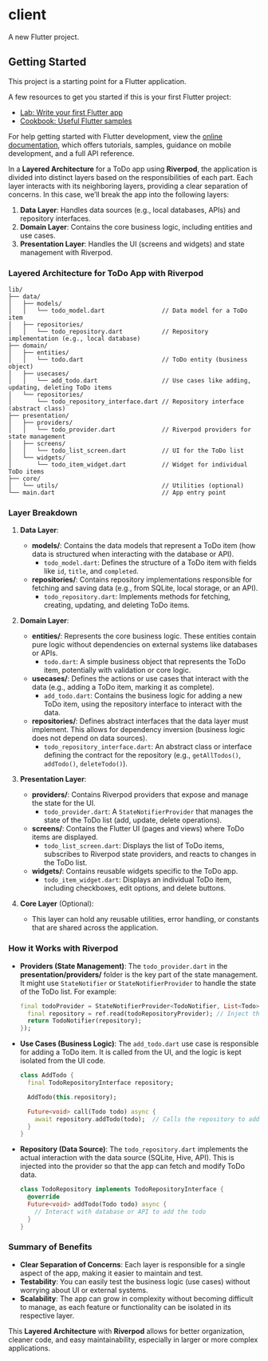 # client

A new Flutter project.

## Getting Started

This project is a starting point for a Flutter application.

A few resources to get you started if this is your first Flutter project:

- [Lab: Write your first Flutter app](https://docs.flutter.dev/get-started/codelab)
- [Cookbook: Useful Flutter samples](https://docs.flutter.dev/cookbook)

For help getting started with Flutter development, view the
[online documentation](https://docs.flutter.dev/), which offers tutorials,
samples, guidance on mobile development, and a full API reference.

In a **Layered Architecture** for a ToDo app using **Riverpod**, the application is divided into distinct layers based on the responsibilities of each part. Each layer interacts with its neighboring layers, providing a clear separation of concerns. In this case, we’ll break the app into the following layers:

1. **Data Layer**: Handles data sources (e.g., local databases, APIs) and repository interfaces.
2. **Domain Layer**: Contains the core business logic, including entities and use cases.
3. **Presentation Layer**: Handles the UI (screens and widgets) and state management with Riverpod.

### **Layered Architecture for ToDo App with Riverpod**

```
lib/
├── data/
│   ├── models/
│   │   └── todo_model.dart                // Data model for a ToDo item
│   ├── repositories/
│   │   └── todo_repository.dart           // Repository implementation (e.g., local database)
├── domain/
│   ├── entities/
│   │   └── todo.dart                      // ToDo entity (business object)
│   ├── usecases/
│   │   └── add_todo.dart                  // Use cases like adding, updating, deleting ToDo items
│   └── repositories/
│       └── todo_repository_interface.dart // Repository interface (abstract class)
├── presentation/
│   ├── providers/
│   │   └── todo_provider.dart             // Riverpod providers for state management
│   ├── screens/
│   │   └── todo_list_screen.dart          // UI for the ToDo list
│   └── widgets/
│       └── todo_item_widget.dart          // Widget for individual ToDo items
├── core/
│   └── utils/                             // Utilities (optional)
└── main.dart                              // App entry point
```

### **Layer Breakdown**

1. **Data Layer**:
   - **models/**: Contains the data models that represent a ToDo item (how data is structured when interacting with the database or API).
     - `todo_model.dart`: Defines the structure of a ToDo item with fields like `id`, `title`, and `completed`.
   - **repositories/**: Contains repository implementations responsible for fetching and saving data (e.g., from SQLite, local storage, or an API).
     - `todo_repository.dart`: Implements methods for fetching, creating, updating, and deleting ToDo items.

2. **Domain Layer**:
   - **entities/**: Represents the core business logic. These entities contain pure logic without dependencies on external systems like databases or APIs.
     - `todo.dart`: A simple business object that represents the ToDo item, potentially with validation or core logic.
   - **usecases/**: Defines the actions or use cases that interact with the data (e.g., adding a ToDo item, marking it as complete).
     - `add_todo.dart`: Contains the business logic for adding a new ToDo item, using the repository interface to interact with the data.
   - **repositories/**: Defines abstract interfaces that the data layer must implement. This allows for dependency inversion (business logic does not depend on data sources).
     - `todo_repository_interface.dart`: An abstract class or interface defining the contract for the repository (e.g., `getAllTodos()`, `addTodo()`, `deleteTodo()`).

3. **Presentation Layer**:
   - **providers/**: Contains Riverpod providers that expose and manage the state for the UI.
     - `todo_provider.dart`: A `StateNotifierProvider` that manages the state of the ToDo list (add, update, delete operations).
   - **screens/**: Contains the Flutter UI (pages and views) where ToDo items are displayed.
     - `todo_list_screen.dart`: Displays the list of ToDo items, subscribes to Riverpod state providers, and reacts to changes in the ToDo list.
   - **widgets/**: Contains reusable widgets specific to the ToDo app.
     - `todo_item_widget.dart`: Displays an individual ToDo item, including checkboxes, edit options, and delete buttons.

4. **Core Layer** (Optional):
   - This layer can hold any reusable utilities, error handling, or constants that are shared across the application.

### **How it Works with Riverpod**

- **Providers (State Management)**: 
  The `todo_provider.dart` in the **presentation/providers/** folder is the key part of the state management. It might use `StateNotifier` or `StateNotifierProvider` to handle the state of the ToDo list. For example:
  
  ```dart
  final todoProvider = StateNotifierProvider<TodoNotifier, List<Todo>>((ref) {
    final repository = ref.read(todoRepositoryProvider); // Inject the repository
    return TodoNotifier(repository);
  });
  ```

- **Use Cases (Business Logic)**: 
  The `add_todo.dart` use case is responsible for adding a ToDo item. It is called from the UI, and the logic is kept isolated from the UI code.

  ```dart
  class AddTodo {
    final TodoRepositoryInterface repository;

    AddTodo(this.repository);

    Future<void> call(Todo todo) async {
      await repository.addTodo(todo);  // Calls the repository to add the todo
    }
  }
  ```

- **Repository (Data Source)**: 
  The `todo_repository.dart` implements the actual interaction with the data source (SQLite, Hive, API). This is injected into the provider so that the app can fetch and modify ToDo data.

  ```dart
  class TodoRepository implements TodoRepositoryInterface {
    @override
    Future<void> addTodo(Todo todo) async {
      // Interact with database or API to add the todo
    }
  }
  ```

### **Summary of Benefits**
- **Clear Separation of Concerns**: Each layer is responsible for a single aspect of the app, making it easier to maintain and test.
- **Testability**: You can easily test the business logic (use cases) without worrying about UI or external systems.
- **Scalability**: The app can grow in complexity without becoming difficult to manage, as each feature or functionality can be isolated in its respective layer.

This **Layered Architecture** with **Riverpod** allows for better organization, cleaner code, and easy maintainability, especially in larger or more complex applications.

